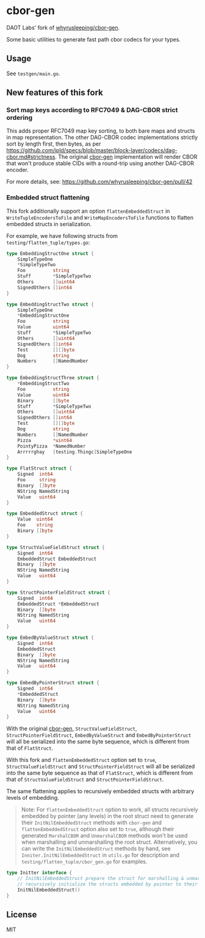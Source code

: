 # cbor-gen

DAOT Labs' fork of [whyrusleeping/cbor-gen](https://github.com/whyrusleeping/cbor-gen).

Some basic utilities to generate fast path cbor codecs for your types.

## Usage

See `testgen/main.go`.

## New features of this fork

### Sort map keys according to RFC7049 & DAG-CBOR strict ordering

This adds proper RFC7049 map key sorting, to both bare maps and structs in map representation.
The other DAG-CBOR codec implementations strictly sort by length first, then bytes, as per
https://github.com/ipld/specs/blob/master/block-layer/codecs/dag-cbor.md#strictness.
The original [cbor-gen](https://github.com/whyrusleeping/cbor-gen) implementation will render 
CBOR that won't produce stable CIDs with a round-trip using another DAG-CBOR encoder.

For more details, see: https://github.com/whyrusleeping/cbor-gen/pull/42

### Embedded struct flattening

This fork additionally support an option `flattenEmbeddedStruct` in `WriteTupleEncodersToFile`
and `WriteMapEncodersToFile` functions to flatten embedded structs in serialization.

For example, we have following structs from `testing/flatten_tuple/types.go`:
```go
type EmbeddingStructOne struct {
	SimpleTypeOne
	*SimpleTypeTwo
	Foo          string
	Stuff        *SimpleTypeTwo
	Others       []uint64
	SignedOthers []int64
}

type EmbeddingStructTwo struct {
	SimpleTypeOne
	*EmbeddingStructOne
	Foo          string
	Value        uint64
	Stuff        *SimpleTypeTwo
	Others       []uint64
	SignedOthers []int64
	Test         [][]byte
	Dog          string
	Numbers      []NamedNumber
}

type EmbeddingStructThree struct {
	*EmbeddingStructTwo
	Foo          string
	Value        uint64
	Binary       []byte
	Stuff        *SimpleTypeTwo
	Others       []uint64
	SignedOthers []int64
	Test         [][]byte
	Dog          string
	Numbers      []NamedNumber
	Pizza        *uint64
	PointyPizza  *NamedNumber
	Arrrrrghay   [testing.Thingc]SimpleTypeOne
}

type FlatStruct struct {
	Signed  int64
	Foo     string
	Binary  []byte
	NString NamedString
	Value   uint64
}

type EmbeddedStruct struct {
	Value  uint64
	Foo    string
	Binary []byte
}

type StructValueFieldStruct struct {
	Signed  int64
	EmbeddedStruct EmbeddedStruct
	Binary  []byte
	NString NamedString
	Value   uint64
}

type StructPointerFieldStruct struct {
	Signed  int64
	EmbeddedStruct *EmbeddedStruct
	Binary  []byte
	NString NamedString
	Value   uint64
}

type EmbedByValueStruct struct {
	Signed  int64
	EmbeddedStruct
	Binary  []byte
	NString NamedString
	Value   uint64
}

type EmbedByPointerStruct struct {
	Signed  int64
	*EmbeddedStruct
	Binary  []byte
	NString NamedString
	Value   uint64
}
```

With the original [cbor-gen](https://github.com/whyrusleeping/cbor-gen), `StructValueFieldStruct`, 
`StructPointerFieldStruct`, `EmbedByValueStruct` and `EmbedByPointerStruct` will all be serialized
into the same byte sequence, which is different from that of `FlatStruct`.

With this fork and `flattenEmbeddedStruct` option set to `true`, `StructValueFieldStruct` and 
`StructPointerFieldStruct` will all be serialized into the same byte sequence as that of 
`FlatStruct`, which is different from that of `StructValueFieldStruct` and `StructPointerFieldStruct`.

The same flattening applies to recursively embedded structs with arbitrary levels of embedding.

> Note: For `flattenEmbeddedStruct` option to work, all structs recursively embedded by pointer
> (any levels) in the root struct need to generate their `InitNilEmbeddedStruct` methods with 
> `cbor-gen` and `flattenEmbeddedStruct` option also set to `true`, although their generated
> `MarshalCBOR` and `UnmarshalCBOR` methods won't be used when marshalling and unmarshalling the
> root struct. Alternatively, you can write the `InitNilEmbeddedStruct` methods by hand, see 
> `Inniter.InitNilEmbeddedStruct` in `utils.go` for description and `testing/flatten_tuple/cbor_gen.go`
> for examples.

```go
type Initter interface {
	// InitNilEmbeddedStruct prepare the struct for marshalling & unmarshalling by
	// recursively initialize the structs embedded by pointer to their zero values.
	InitNilEmbeddedStruct()
}
```

## License
MIT
